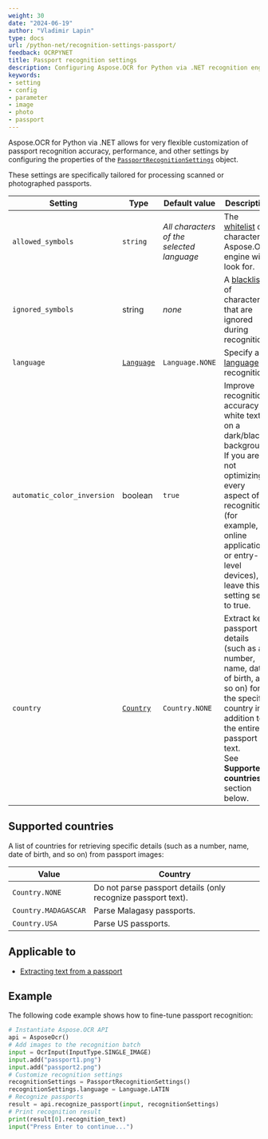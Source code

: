 ```yaml
---
weight: 30
date: "2024-06-19"
author: "Vladimir Lapin"
type: docs
url: /python-net/recognition-settings-passport/
feedback: OCRPYNET
title: Passport recognition settings
description: Configuring Aspose.OCR for Python via .NET recognition engine for extracting text from passport images.
keywords:
- setting
- config
- parameter
- image
- photo
- passport
---
```


Aspose.OCR for Python via .NET allows for very flexible customization of passport recognition accuracy, performance, and other settings by configuring the properties of the [`PassportRecognitionSettings`](https://reference.aspose.com/ocr/python-net/aspose.ocr/passportrecognitionsettings/) object.

These settings are specifically tailored for processing scanned or photographed passports.

Setting | Type | Default value | Description
------- | ---- | ------------- | -----------
`allowed_symbols` | `string` | _All characters of the selected language_ | The [whitelist](/ocr/python-net/characters-whitelist/) of characters Aspose.OCR engine will look for.
`ignored_symbols` | string | _none_ | A [blacklist](/ocr/python-net/characters-blacklist/) of characters that are ignored during recognition.
`language` | [`Language`](https://reference.aspose.com/ocr/python-net/aspose.ocr/language/) | `Language.NONE` | Specify a [language](/ocr/python-net/languages/) for recognition.
`automatic_color_inversion` | boolean | `true` | Improve recognition accuracy of white text on a dark/black background. If you are not optimizing every aspect of recognition (for example, for online applications or entry-level devices), leave this setting set to true.
`country` | [`Country`](https://reference.aspose.com/ocr/python-net/aspose.ocr/country/) | `Country.NONE` | Extract key passport details (such as a number, name, date of birth, and so on) for the specific country in addition to the entire passport text.<br />See **Supported countries** section below.

## Supported countries

A list of countries for retrieving specific details (such as a number, name, date of birth, and so on) from passport images:

Value | Country
----- | -------
`Country.NONE` | Do not parse passport details (only recognize passport text).
`Country.MADAGASCAR` | Parse Malagasy passports.
`Country.USA` | Parse US passports.

## Applicable to

- [Extracting text from a passport](/ocr/python-net/recognition/passport/)

## Example

The following code example shows how to fine-tune passport recognition:

```python
# Instantiate Aspose.OCR API
api = AsposeOcr()
# Add images to the recognition batch
input = OcrInput(InputType.SINGLE_IMAGE)
input.add("passport1.png")
input.add("passport2.png")
# Customize recognition settings
recognitionSettings = PassportRecognitionSettings()
recognitionSettings.language = Language.LATIN
# Recognize passports
result = api.recognize_passport(input, recognitionSettings)
# Print recognition result
print(result[0].recognition_text)
input("Press Enter to continue...")
```
